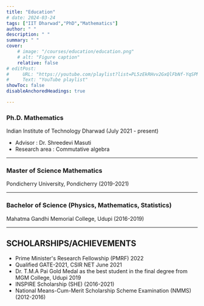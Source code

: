 ```yaml
---
title: "Education"
# date: 2024-03-24
tags: ["IIT Dharwad","PhD","Mathematics"]
author: " "
description: " " 
summary: " " 
cover:
    # image: "/courses/education/education.png"
    # alt: "Figure caption"
    relative: false
# editPost:
#     URL: "https://youtube.com/playlist?list=PL5zEkRHvv2GxQlFbNf-YqSPMP6ePc3DQf"
#     Text: "YouTube playlist"
showToc: false
disableAnchoredHeadings: true

---
```


### Ph.D. Mathematics
Indian Institute of Technology Dharwad (July 2021 - present)
- Advisor : Dr. Shreedevi Masuti
- Research area : Commutative algebra

---

### Master of Science Mathematics
Pondicherry University, Pondicherry (2019-2021)

---

### Bachelor of Science (Physics, Mathematics, Statistics)
Mahatma Gandhi Memorial College, Udupi (2016-2019)

---
## SCHOLARSHIPS/ACHIEVEMENTS

+ Prime Minister's Research Fellowship (PMRF) 2022
+ Qualified GATE-2021, CSIR NET June 2021
+ Dr. T.M.A Pai Gold Medal as the best student in the final degree from MGM College, Udupi 2019
+ INSPIRE Scholarship (SHE) (2016-2021)
+  National Means-Cum-Merit Scholarship Scheme Examination (NMMS) (2012-2016)


<!-- ### Reading projects -->

<!-- ### <span style="color:blue">
    Reading Projects
</span> -->


